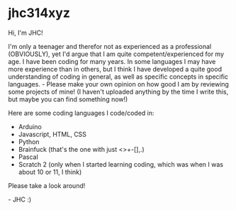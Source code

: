 # jhc314xyz
Hi, I'm JHC!

I'm only a teenager and therefor not as experienced as a professional (OBVIOUSLY), yet I'd argue that I am quite competent/experienced for my age. I have been coding for many years. In some languages I may have more experience than in others, but I think I have developed a quite good understanding of coding in general, as well as specific concepts in specific languages. - Please make your own opinion on how good I am by reviewing some projects of mine! (I haven't uploaded anything by the time I write this, but maybe you can find something now!)

Here are some coding languages I code/coded in:
- Arduino
- Javascript, HTML, CSS
- Python
- Brainfuck (that's the one with just <>+-[],.)
- Pascal
- Scratch 2 (only when I started learning coding, which was when I was about 10 or 11, I think)

Please take a look around!

\- JHC :)

